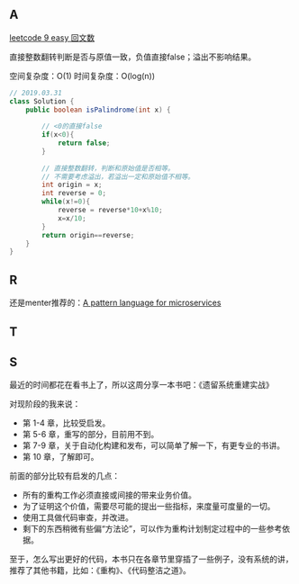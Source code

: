 
## A

[leetcode 9 easy 回文数](https://leetcode.com/problems/palindrome-number/)

直接整数翻转判断是否与原值一致，负值直接false；溢出不影响结果。

空间复杂度：O(1) 时间复杂度：O(log(n))


```java
// 2019.03.31
class Solution {
    public boolean isPalindrome(int x) {
        
        // <0的直接false
        if(x<0){
            return false;
        }
        
        // 直接整数翻转，判断和原始值是否相等。
        // 不需要考虑溢出，若溢出一定和原始值不相等。
        int origin = x;
        int reverse = 0;
        while(x!=0){
            reverse = reverse*10+x%10;
            x=x/10;
        }
        return origin==reverse;
    }
}

```


## R

还是menter推荐的：[A pattern language for microservices](https://microservices.io/patterns/index.html)


## T



## S

最近的时间都花在看书上了，所以这周分享一本书吧：《遗留系统重建实战》

对现阶段的我来说：
- 第 1-4 章，比较受启发。
- 第 5-6 章，重写的部分，目前用不到。
- 第 7-9 章，关于自动化构建和发布，可以简单了解一下，有更专业的书讲。
- 第 10 章，了解即可。

前面的部分比较有启发的几点：
- 所有的重构工作必须直接或间接的带来业务价值。
- 为了证明这个价值，需要尽可能的提出一些指标，来度量可度量的一切。
- 使用工具做代码审查，并改进。
- 剩下的东西稍微有些偏“方法论”，可以作为重构计划制定过程中的一些参考依据。

至于，怎么写出更好的代码，本书只在各章节里穿插了一些例子，没有系统的讲，推荐了其他书籍，比如：《重构》、《代码整洁之道》。




